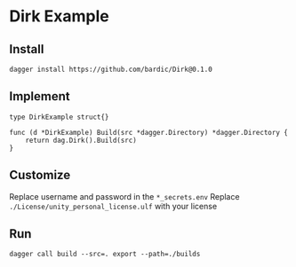 # Dirk Example

## Install

```
dagger install https://github.com/bardic/Dirk@0.1.0
```

## Implement 

```
type DirkExample struct{}

func (d *DirkExample) Build(src *dagger.Directory) *dagger.Directory {
	return dag.Dirk().Build(src)
}
```

## Customize 

Replace username and password in the `*_secrets.env` 
Replace `./License/unity_personal_license.ulf` with your license

## Run

```
dagger call build --src=. export --path=./builds
```